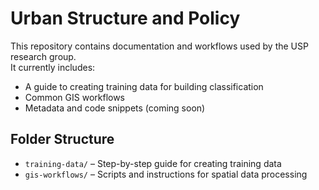 # Urban Structure and Policy

This repository contains documentation and workflows used by the USP research group.  
It currently includes:

- A guide to creating training data for building classification
- Common GIS workflows
- Metadata and code snippets (coming soon)

## Folder Structure
- `training-data/` – Step-by-step guide for creating training data
- `gis-workflows/` – Scripts and instructions for spatial data processing
